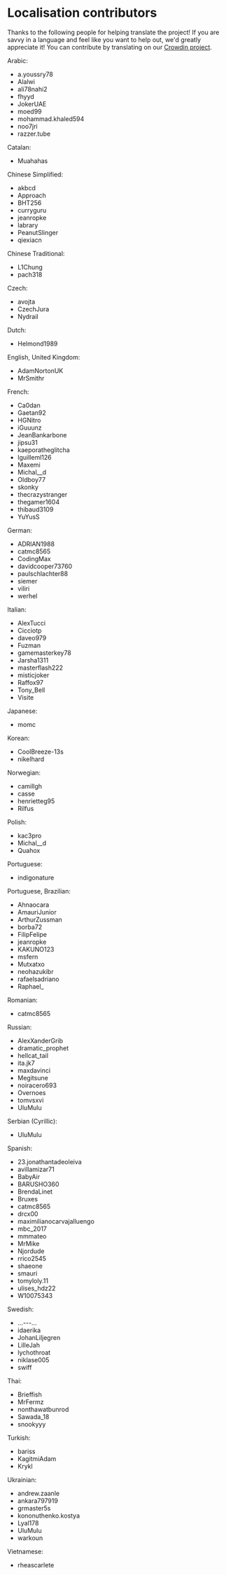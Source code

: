 # Localisation contributors
Thanks to the following people for helping translate the project! If you are savvy in a language and feel like you want to help out, we'd greatly appreciate it! You can contribute by translating on our [Crowdin project](https://crowdin.com/project/rdr2collectorsmap).

Arabic:
  - a.youssry78
  - Alalwi
  - ali78nahi2
  - fhyyd
  - JokerUAE
  - moed99
  - mohammad.khaled594
  - noo7jri
  - razzer.tube

Catalan:
  - Muahahas

Chinese Simplified:
  - akbcd
  - Approach
  - BHT256
  - curryguru
  - jeanropke
  - labrary
  - PeanutSlinger
  - qiexiacn

Chinese Traditional:
  - L1Chung
  - pach318

Czech:
  - avojta
  - CzechJura
  - Nydrail

Dutch:
  - Helmond1989

English, United Kingdom:
  - AdamNortonUK
  - MrSmithr

French:
  - Ca0dan
  - Gaetan92
  - HGNitro
  - iGuuunz
  - JeanBankarbone
  - jipsu31
  - kaeporatheglitcha
  - lguilleml126
  - Maxemi
  - Michal__d
  - Oldboy77
  - skonky
  - thecrazystranger
  - thegamer1604
  - thibaud3109
  - YuYusS

German:
  - ADRlAN1988
  - catmc8565
  - CodingMax
  - davidcooper73760
  - paulschlachter88
  - siemer
  - viliri
  - werhel

Italian:
  - AlexTucci
  - Cicciotp
  - daveo979
  - Fuzman
  - gamemasterkey78
  - Jarsha1311
  - masterflash222
  - misticjoker
  - Raffox97
  - Tony_Bell
  - Visite

Japanese:
  - momc

Korean:
  - CoolBreeze-13s
  - nikelhard

Norwegian:
  - camillgh
  - casse
  - henrietteg95
  - Rilfus

Polish:
  - kac3pro
  - Michal__d
  - Quahox

Portuguese:
  - indigonature

Portuguese, Brazilian:
  - Ahnaocara
  - AmauriJunior
  - ArthurZussman
  - borba72
  - FilipFelipe
  - jeanropke
  - KAKUNO123
  - msfern
  - Mutxatxo
  - neohazukibr
  - rafaelsadriano
  - Raphael_

Romanian:
  - catmc8565

Russian:
  - AlexXanderGrib
  - dramatic_prophet
  - hellcat_tail
  - ita.jk7
  - maxdavinci
  - Megitsune
  - noiracero693
  - Overnoes
  - tomvsxvi
  - UluMulu

Serbian (Cyrillic):
  - UluMulu

Spanish:
  - 23.jonathantadeoleiva
  - avillamizar71
  - BabyAir
  - BARUSHO360
  - BrendaLinet
  - Bruxes
  - catmc8565
  - drcx00
  - maximilianocarvajalluengo
  - mbc_2017
  - mmmateo
  - MrMike
  - Njordude
  - rrico2545
  - shaeone
  - smauri
  - tomyloly.11
  - ulises_hdz22
  - W10075343

Swedish:
  - ...---...
  - idaerika
  - JohanLiljegren
  - LilleJah
  - lychothroat
  - niklase005
  - swiff

Thai:
  - Brieffish
  - MrFermz
  - nonthawatbunrod
  - Sawada_18
  - snookyyy

Turkish:
  - bariss
  - KagitmiAdam
  - Krykl

Ukrainian:
  - andrew.zaanle
  - ankara797919
  - grmaster5s
  - kononuthenko.kostya
  - Lyal178
  - UluMulu
  - warkoun

Vietnamese:
  - rheascarlete

